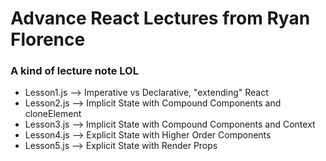 # Advance React Lectures from Ryan Florence
 ### A kind of lecture note LOL
 - Lesson1.js -->  Imperative vs Declarative, "extending" React
 - Lesson2.js -->  Implicit State with Compound Components and cloneElement
 - Lesson3.js -->  Implicit State with Compound Components and Context
 - Lesson4.js --> Explicit State with Higher Order Components
 - Lesson5.js --> Explicit State with Render Props
